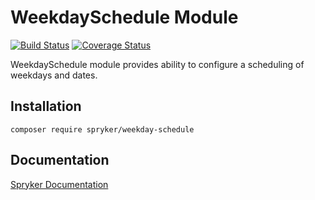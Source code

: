 # WeekdaySchedule Module
[![Build Status](https://travis-ci.org/spryker/weekday-schedule.svg)](https://travis-ci.org/spryker/weekday-schedule)
[![Coverage Status](https://coveralls.io/repos/github/spryker/weekday-schedule/badge.svg)](https://coveralls.io/github/spryker/weekday-schedule)

WeekdaySchedule module provides ability to configure a scheduling of weekdays and dates.

## Installation

```
composer require spryker/weekday-schedule
```

## Documentation

[Spryker Documentation](https://academy.spryker.com/developing_with_spryker/module_guide/modules.html)
